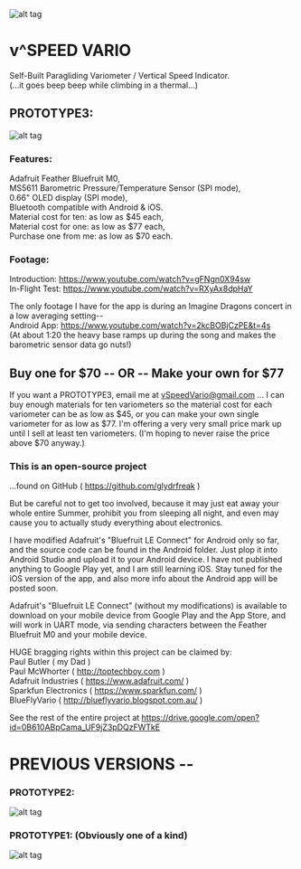 ![alt tag](https://github.com/glydrfreak/vSpeedVario/blob/master/logo.jpg)

# v^SPEED VARIO
Self-Built Paragliding Variometer / Vertical Speed Indicator. <br />
(...it goes beep beep while climbing in a thermal...) <br /> 


## PROTOTYPE3: <br />
![alt tag](https://github.com/glydrfreak/vSpeedVario/blob/master/SolidWorks/P2_BLACK.JPG)

### Features: <br />
Adafruit Feather Bluefruit M0,<br />
MS5611 Barometric Pressure/Temperature Sensor (SPI mode),<br />
0.66" OLED display (SPI mode),<br />
Bluetooth compatible with Android & iOS. <br />
Material cost for ten: as low as $45 each, <br />
Material cost for one: as low as $77 each, <br />
Purchase one from me: as low as $70 each. <br />

### Footage: <br />
Introduction: https://www.youtube.com/watch?v=gFNgn0X94sw <br />
In-Flight Test: https://www.youtube.com/watch?v=RXyAx8dpHaY <br />

The only footage I have for the app is during an Imagine Dragons concert in a low averaging setting--  <br />
Android App: https://www.youtube.com/watch?v=2kcBOBjCzPE&t=4s <br />
(At about 1:20 the heavy base ramps up during the song and makes the barometric sensor data go nuts!) <br />

## Buy one for $70 -- OR -- Make your own for $77
If you want a PROTOTYPE3, email me at vSpeedVario@gmail.com ... I can buy enough materials for ten variometers so the material cost for each variometer can be as low as $45, or you can make your own single variometer for as low as $77. I'm offering a very very small price mark up until I sell at least ten variometers. (I'm hoping to never raise the price above $70 anyway.)


### This is an open-source project 
...found on GitHub ( https://github.com/glydrfreak )

But be careful not to get too involved, because it may just eat away your whole entire Summer, prohibit you from sleeping all night, and even may cause you to actually study everything about electronics.

I have modified Adafruit's "Bluefruit LE Connect" for Android only so far, and the source code can be found in the Android folder. Just plop it into Android Studio and upload it to your Android device. I have not published anything to Google Play yet, and I am still learning iOS. Stay tuned for the iOS version of the app, and also more info about the Android app will be posted soon.

Adafruit's "Bluefruit LE Connect" (without my modifications) is available to download on your mobile device from Google Play and the App Store, and will work in UART mode, via sending characters between the Feather Bluefruit M0 and your mobile device.

HUGE bragging rights within this project can be claimed by:<br />
Paul Butler ( my Dad )<br />
Paul McWhorter ( http://toptechboy.com )<br />
Adafruit Industries ( https://www.adafruit.com/ )<br />
Sparkfun Electronics ( https://www.sparkfun.com/ )<br />
BlueFlyVario ( http://blueflyvario.blogspot.com.au/ )<br />

See the rest of the entire project at https://drive.google.com/open?id=0B610ABpCama_UF9jZ3pDQzFWTkE

# PREVIOUS VERSIONS --
### PROTOTYPE2: <br />
![alt tag](https://github.com/glydrfreak/vSpeedVario/blob/master/PROTOTYPE2.jpg)

### PROTOTYPE1: (Obviously one of a kind) <br />
![alt tag](https://github.com/glydrfreak/vSpeedVario/blob/master/PROTOTYPE1.jpg)

